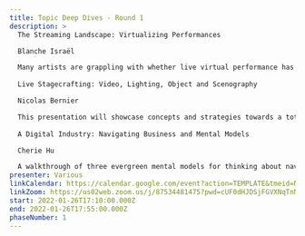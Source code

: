 ```yaml
---
title: Topic Deep Dives - Round 1
description: >
  The Streaming Landscape: Virtualizing Performances	 

  Blanche Israël

  Many artists are grappling with whether live virtual performance has a place in their work. In this session, we discuss how to create performances intended for the digital medium that maximize possibilities for expression and connection. A look at the big-picture ingredients that facilitate real artistic expression, sustainability, and success in the virtual performing arts. 
  		
  Live Stagecrafting: Video, Lighting, Object and Scenography

  Nicolas Bernier

  This presentation will showcase concepts and strategies towards a total art for stage performances. As musicians in the digital era, we now have the power to control [D.I.Y.] our stagecraft in order to propose immersive experiences. Most importantly, this control allows us to build a more MEANINGFUL live experience, and meaning might be a key element of our post-COVID return to the stage.
  		
  A Digital Industry: Navigating Business and Mental Models 

  Cherie Hu

  A walkthrough of three evergreen mental models for thinking about navigating the fast-paced music business, from artist-level strategy and community-building to wider music-industry power dynamics. We will combine theory with on-the-ground case studies to give artists the tools and historical context to make smarter decisions about what to prioritize in their careers.
presenter: Various
linkCalendar: https://calendar.google.com/event?action=TEMPLATE&tmeid=NGVhdGI5bW5jdnBpbXVhamFhaHZpZDg5bG8gbGVzeWFAZW52aXNpb25tYW5hZ2VtZW50LmNvbQ&tmsrc=lesya%40envisionmanagement.com
linkZoom: https://us02web.zoom.us/j/87534481475?pwd=cUF0dHJDSjFGVXNqTnNiNm9HSC9NUT09
start: 2022-01-26T17:10:00.000Z
end: 2022-01-26T17:55:00.000Z
phaseNumber: 1
---
```

